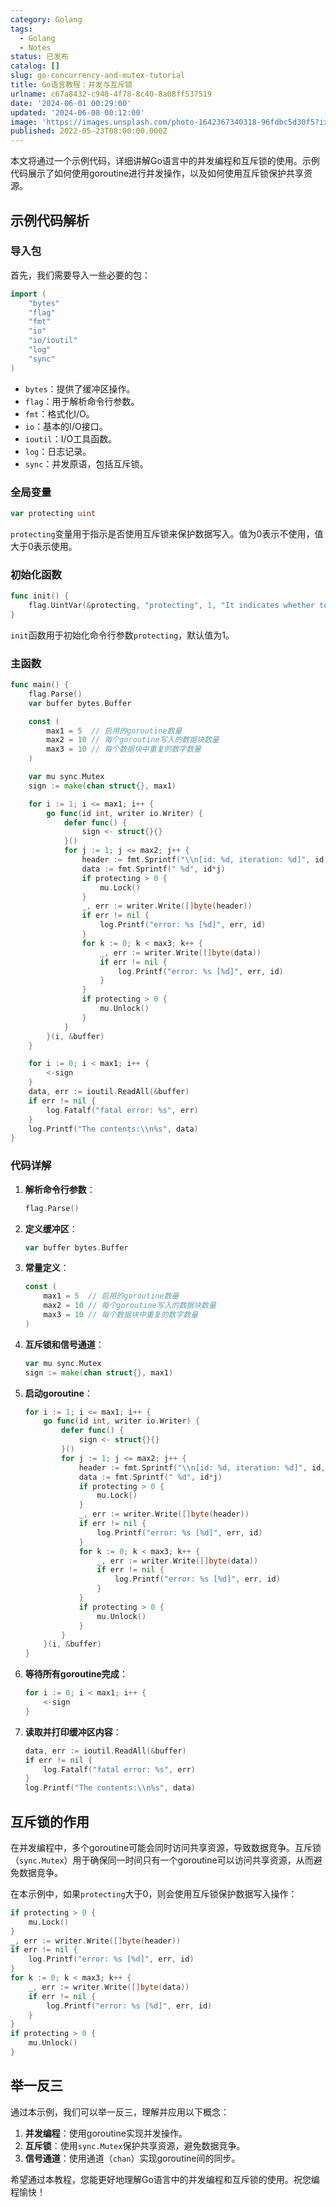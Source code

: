 ```yaml
---
category: Golang
tags:
  - Golang
  - Notes
status: 已发布
catalog: []
slug: go-concurrency-and-mutex-tutorial
title: Go语言教程：并发与互斥锁
urlname: c67a8432-c948-4f78-8c40-8a08ff537519
date: '2024-06-01 00:29:00'
updated: '2024-06-08 00:12:00'
image: 'https://images.unsplash.com/photo-1642367340318-96fdbc5d30f5?ixlib=rb-4.0.3&q=85&fm=jpg&crop=entropy&cs=srgb'
published: 2022-05-23T08:00:00.000Z
---
```


本文将通过一个示例代码，详细讲解Go语言中的并发编程和互斥锁的使用。示例代码展示了如何使用goroutine进行并发操作，以及如何使用互斥锁保护共享资源。


## 示例代码解析


### 导入包


首先，我们需要导入一些必要的包：


```go
import (
	"bytes"
	"flag"
	"fmt"
	"io"
	"io/ioutil"
	"log"
	"sync"
)
```

- `bytes`：提供了缓冲区操作。
- `flag`：用于解析命令行参数。
- `fmt`：格式化I/O。
- `io`：基本的I/O接口。
- `ioutil`：I/O工具函数。
- `log`：日志记录。
- `sync`：并发原语，包括互斥锁。

### 全局变量


```go
var protecting uint
```


`protecting`变量用于指示是否使用互斥锁来保护数据写入。值为0表示不使用，值大于0表示使用。


### 初始化函数


```go
func init() {
	flag.UintVar(&protecting, "protecting", 1, "It indicates whether to use a mutex to protect data writing.")
}
```


`init`函数用于初始化命令行参数`protecting`，默认值为1。


### 主函数


```go
func main() {
	flag.Parse()
	var buffer bytes.Buffer

	const (
		max1 = 5  // 启用的goroutine数量
		max2 = 10 // 每个goroutine写入的数据块数量
		max3 = 10 // 每个数据块中重复的数字数量
	)

	var mu sync.Mutex
	sign := make(chan struct{}, max1)

	for i := 1; i <= max1; i++ {
		go func(id int, writer io.Writer) {
			defer func() {
				sign <- struct{}{}
			}()
			for j := 1; j <= max2; j++ {
				header := fmt.Sprintf("\\n[id: %d, iteration: %d]", id, j)
				data := fmt.Sprintf(" %d", id*j)
				if protecting > 0 {
					mu.Lock()
				}
				_, err := writer.Write([]byte(header))
				if err != nil {
					log.Printf("error: %s [%d]", err, id)
				}
				for k := 0; k < max3; k++ {
					_, err := writer.Write([]byte(data))
					if err != nil {
						log.Printf("error: %s [%d]", err, id)
					}
				}
				if protecting > 0 {
					mu.Unlock()
				}
			}
		}(i, &buffer)
	}

	for i := 0; i < max1; i++ {
		<-sign
	}
	data, err := ioutil.ReadAll(&buffer)
	if err != nil {
		log.Fatalf("fatal error: %s", err)
	}
	log.Printf("The contents:\\n%s", data)
}
```


### 代码详解

1. **解析命令行参数**：

	```go
	flag.Parse()
	```

2. **定义缓冲区**：

	```go
	var buffer bytes.Buffer
	```

3. **常量定义**：

	```go
	const (
	    max1 = 5  // 启用的goroutine数量
	    max2 = 10 // 每个goroutine写入的数据块数量
	    max3 = 10 // 每个数据块中重复的数字数量
	)
	```

4. **互斥锁和信号通道**：

	```go
	var mu sync.Mutex
	sign := make(chan struct{}, max1)
	```

5. **启动goroutine**：

	```go
	for i := 1; i <= max1; i++ {
	    go func(id int, writer io.Writer) {
	        defer func() {
	            sign <- struct{}{}
	        }()
	        for j := 1; j <= max2; j++ {
	            header := fmt.Sprintf("\\n[id: %d, iteration: %d]", id, j)
	            data := fmt.Sprintf(" %d", id*j)
	            if protecting > 0 {
	                mu.Lock()
	            }
	            _, err := writer.Write([]byte(header))
	            if err != nil {
	                log.Printf("error: %s [%d]", err, id)
	            }
	            for k := 0; k < max3; k++ {
	                _, err := writer.Write([]byte(data))
	                if err != nil {
	                    log.Printf("error: %s [%d]", err, id)
	                }
	            }
	            if protecting > 0 {
	                mu.Unlock()
	            }
	        }
	    }(i, &buffer)
	}
	```

6. **等待所有goroutine完成**：

	```go
	for i := 0; i < max1; i++ {
	    <-sign
	}
	```

7. **读取并打印缓冲区内容**：

	```go
	data, err := ioutil.ReadAll(&buffer)
	if err != nil {
	    log.Fatalf("fatal error: %s", err)
	}
	log.Printf("The contents:\\n%s", data)
	```


## 互斥锁的作用


在并发编程中，多个goroutine可能会同时访问共享资源，导致数据竞争。互斥锁（`sync.Mutex`）用于确保同一时间只有一个goroutine可以访问共享资源，从而避免数据竞争。


在本示例中，如果`protecting`大于0，则会使用互斥锁保护数据写入操作：


```go
if protecting > 0 {
    mu.Lock()
}
_, err := writer.Write([]byte(header))
if err != nil {
    log.Printf("error: %s [%d]", err, id)
}
for k := 0; k < max3; k++ {
    _, err := writer.Write([]byte(data))
    if err != nil {
        log.Printf("error: %s [%d]", err, id)
    }
}
if protecting > 0 {
    mu.Unlock()
}
```


## 举一反三


通过本示例，我们可以举一反三，理解并应用以下概念：

1. **并发编程**：使用goroutine实现并发操作。
2. **互斥锁**：使用`sync.Mutex`保护共享资源，避免数据竞争。
3. **信号通道**：使用通道（`chan`）实现goroutine间的同步。

希望通过本教程，您能更好地理解Go语言中的并发编程和互斥锁的使用。祝您编程愉快！

